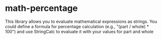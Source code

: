 # math-percentage
This library allows you to evaluate mathematical expressions as strings. You could define a formula for percentage calculation (e.g., "(part / whole) * 100") and use StringCalc to evaluate it with your values for part and whole
